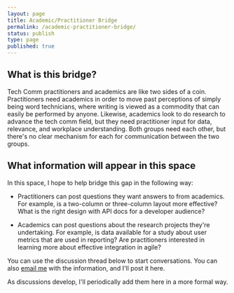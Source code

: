 ```yaml
---
layout: page
title: Academic/Practitioner Bridge
permalink: /academic-practitioner-bridge/
status: publish
type: page
published: true
---
```


## What is this bridge?

Tech Comm practitioners and academics are like two sides of a coin. Practitioners need academics in order to move past perceptions of simply being word technicians, where writing is viewed as a commodity that can easily be performed by anyone. Likewise, academics look to do research to advance the tech comm field, but they need practitioner input for data, relevance, and workplace understanding. Both groups need each other, but there's no clear mechanism for each for communication between the two groups.

## What information will appear in this space

In this space, I hope to help bridge this gap in the following way:

* Practitioners can post questions they want answers to from academics. For example, is a two-column or three-column layout more effective? What is the right design with API docs for a developer audience?

* Academics can post questions about the research projects they're undertaking. For example, is data available for a study about user metrics that are used in reporting? Are practitioners interested in learning more about effective integration in agile?

You can use the discussion thread below to start conversations. You can also [email me](http://idratherbewriting.com/contact/) with the information, and I'll post it here.

As discussions develop, I'll periodically add them here in a more formal way.
